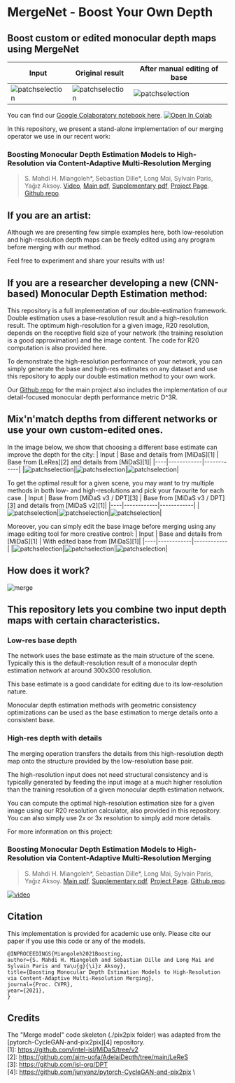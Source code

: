 # MergeNet - Boost Your Own Depth

## Boost custom or edited monocular depth maps using MergeNet


| Input | Original result | After manual editing of base|
|----|------------|------------|
|![patchselection](./figures/lunch_rgb.jpg)|![patchselection](./figures/lunch_orig.png)|![patchselection](./figures/lunch_edited.png)|

You can find our [Google Colaboratory notebook here](./colab/byod.ipynb).   [![Open In Colab](https://colab.research.google.com/assets/colab-badge.svg)](https://colab.research.google.com/github/adiehl96/BoostYourOwnDepth/blob/main/colab/byod.ipynb)

In this repository, we present a stand-alone implementation of our merging operator we use in our recent work:

### Boosting Monocular Depth Estimation Models to High-Resolution via Content-Adaptive Multi-Resolution Merging 
> S. Mahdi H. Miangoleh\*, Sebastian Dille\*, Long Mai, Sylvain Paris, Yağız Aksoy.
> [Video](https://www.youtube.com/watch?v=lDeI17pHlqo),
> [Main pdf](http://yaksoy.github.io/papers/CVPR21-HighResDepth.pdf),
> [Supplementary pdf](http://yaksoy.github.io/papers/CVPR21-HighResDepth-Supp.pdf),
> [Project Page](http://yaksoy.github.io/highresdepth/).
> [Github repo](https://github.com/compphoto/BoostingMonocularDepth).



## If you are an artist:

Although we are presenting few simple examples here, both low-resolution and high-resolution depth maps can be freely edited using any program before merging with our method.

Feel free to experiment and share your results with us!

## If you are a researcher developing a new (CNN-based) Monocular Depth Estimation method:

This repository is a full implementation of our double-estimation framework. Double estimation uses a base-resolution result and a high-resolution result. The optimum high-resolution for a given image, R20 resolution, depends on the receptive field size of your network (the training resolution is a good approximation) and the image content. The code for R20 computation is also provided here.

To demonstrate the high-resolution performance of your network, you can simply generate the base and high-res estimates on any dataset and use this repository to apply our double estimation method to your own work.

Our [Github repo](https://github.com/compphoto/BoostingMonocularDepth) for the main project also includes the implementation of our detail-focused monocular depth performance metric D^3R.



## Mix'n'match depths from different networks or use your own custom-edited ones. 
In the image below, we show that choosing a different base estimate can improve the depth for the city:
| Input | Base and details from [MiDaS][1] | Base from [LeRes][2] and details from [MiDaS][1]|
|----|------------|------------|
|![patchselection](./figures/lunch_rgb.jpg)|![patchselection](./figures/lunch_orig.png)|![patchselection](./figures/Lunch_mix.png)|

To get the optimal result for a given scene, you may want to try multiple methods in both low- and high-resolutions and pick your favourite for each case.
| Input | Base from [MiDaS v3 / DPT][3] | Base from [MiDaS v3 / DPT][3] and details from [MiDaS v2][1]|
|----|------------|------------|
|![patchselection](./figures/Motorcycle-perfect_rgb.png)|![patchselection](./figures/motorcycle_dpt_base.png)|![patchselection](./figures/motorcycle_double.png)|

Moreover, you can simply edit the base image before merging using any image editing tool for more creative control:
| Input | Base and details from [MiDaS][1] | With edited base from [MiDaS][1]|
|----|------------|------------|
|![patchselection](./figures/lunch_rgb.jpg)|![patchselection](./figures/lunch_orig.png)|![patchselection](./figures/lunch_edited.png)|



## How does it work?

![merge](./figures/merge.png)

## This repository lets you combine two input depth maps with certain characteristics.

### Low-res base depth

The network uses the base estimate as the main structure of the scene. Typically this is the default-resolution result of a monocular depth estimation network at around 300x300 resolution. 

This base estimate is a good candidate for editing due to its low-resolution nature.

Monocular depth estimation methods with geometric consistency optimizations can be used as the base estimation to merge details onto a consistent base.

### High-res depth with details

The merging operation transfers the details from this high-resolution depth map onto the structure provided by the low-resolution base pair.

The high-resolution input does not need structural consistency and is typically generated by feeding the input image at a much higher resolution than the training resolution of a given monocular depth estimation network.

You can compute the optimal high-resolution estimation size for a given image using our R20 resolution calculator, also provided in this repository. You can also simply use 2x or 3x resolution to simply add more details.




For more information on this project:
### Boosting Monocular Depth Estimation Models to High-Resolution via Content-Adaptive Multi-Resolution Merging 

> S. Mahdi H. Miangoleh\*, Sebastian Dille\*, Long Mai, Sylvain Paris, Yağız Aksoy.
> [Main pdf](http://yaksoy.github.io/papers/CVPR21-HighResDepth.pdf),
> [Supplementary pdf](http://yaksoy.github.io/papers/CVPR21-HighResDepth-Supp.pdf),
> [Project Page](http://yaksoy.github.io/highresdepth/).
> [Github repo](https://github.com/compphoto/BoostingMonocularDepth).

[![video](./figures/video_thumbnail.jpg)](https://www.youtube.com/watch?v=lDeI17pHlqo)

## Citation

This implementation is provided for academic use only. Please cite our paper if you use this code or any of the models.
```
@INPROCEEDINGS{Miangoleh2021Boosting,
author={S. Mahdi H. Miangoleh and Sebastian Dille and Long Mai and Sylvain Paris and Ya\u{g}{\i}z Aksoy},
title={Boosting Monocular Depth Estimation Models to High-Resolution via Content-Adaptive Multi-Resolution Merging},
journal={Proc. CVPR},
year={2021},
}
```

## Credits

The "Merge model" code skeleton (./pix2pix folder) was adapted from the [pytorch-CycleGAN-and-pix2pix][4] repository.\
[1]: https://github.com/intel-isl/MiDaS/tree/v2 \
[2]: https://github.com/aim-uofa/AdelaiDepth/tree/main/LeReS \
[3]: https://github.com/isl-org/DPT \
[4]: https://github.com/junyanz/pytorch-CycleGAN-and-pix2pix \





